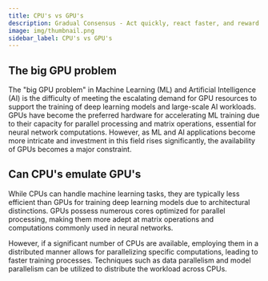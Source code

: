 ```yaml
---
title: CPU's vs GPU's
description: Gradual Consensus - Act quickly, react faster, and reward slowly.
image: img/thumbnail.png
sidebar_label: CPU's vs GPU's
---
```


## The big GPU problem

The "big GPU problem" in Machine Learning (ML) and Artificial Intelligence (AI) is the difficulty of meeting the escalating demand for GPU resources to support the training of deep learning models and large-scale AI workloads. GPUs have become the preferred hardware for accelerating ML training due to their capacity for parallel processing and matrix operations, essential for neural network computations. However, as ML and AI applications become more intricate and investment in this field rises significantly, the availability of GPUs becomes a major constraint.

## Can CPU's emulate GPU's

While CPUs can handle machine learning tasks, they are typically less efficient than GPUs for training deep learning models due to architectural distinctions. GPUs possess numerous cores optimized for parallel processing, making them more adept at matrix operations and computations commonly used in neural networks.

However, if a significant number of CPUs are available, employing them in a distributed manner allows for parallelizing specific computations, leading to faster training processes. Techniques such as data parallelism and model parallelism can be utilized to distribute the workload across CPUs.